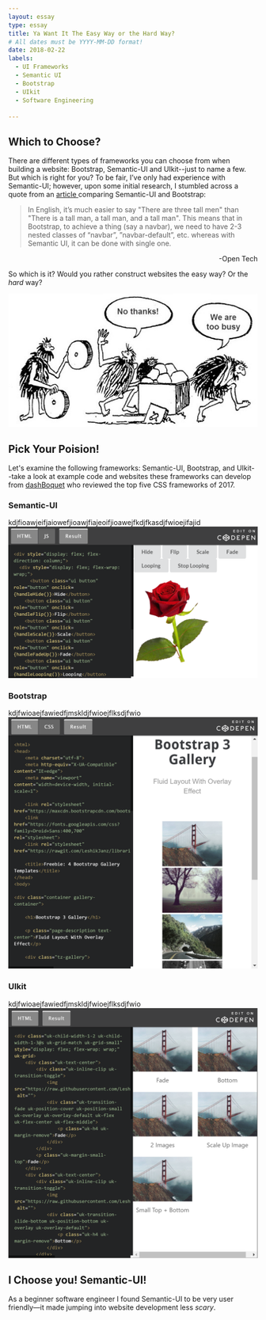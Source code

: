 ```yaml
---
layout: essay
type: essay
title: Ya Want It The Easy Way or the Hard Way?
# All dates must be YYYY-MM-DD format!
date: 2018-02-22
labels:
  - UI Frameworks
  - Semantic UI
  - Bootstrap
  - UIkit
  - Software Engineering

---
```

## Which to Choose?
There are different types of frameworks you can choose from when building a website: Bootstrap, Semantic-UI and UIkit--just to name a few. But which is right for you? To be fair, I’ve only had experience with Semantic-UI; however, upon some initial research, I stumbled across a quote from an <a href="http://opntec.org/choosing-semantic-ui-over-bootstrap-for-the-open-event-front-end/">article </a> comparing Semantic-UI and Bootstrap: 

>In English, it’s much easier to say "There are three tall men" than "There is a tall man, a tall man, and a tall man". This means that in Bootstrap, to achieve a thing (say a navbar), we need to have 2-3 nested classes of “navbar”, ”navbar-default”, etc. whereas with Semantic UI, it can be done with single one.  
<div style="text-align:right">-Open Tech</div>


So which is it? Would you rather construct websites the easy way? Or the *hard* way?  

<img class="ui centered image" max-height="300" max-width="350" src="../images/caveman-too-busy.jpg">

## Pick Your Poision!  
Let's examine the following frameworks: Semantic-UI, Bootstrap, and UIkit--take a look at example code and websites these frameworks can develop from <a href="https://dashbouquet.com/blog/web-development/top-5-most-popular-css-frameworks-that-you-should-pay-attention-to-in-2017#contacts">dashBoquet</a> who reviewed the top five CSS frameworks of 2017.


### Semantic-UI  
kdjfioawjeifjaiowefjioawjfiajeoifjioawejfkdjfkasdjfwioejifajid
<img class="ui large right floated rounded image" max-height="200" max-width="200" src="/images/SemanticUI.PNG">


### Bootstrap  
kdjfwioaejfawiedfjmskldjfwioejflksdjfwio
<img class="ui large left floated rounded image" max-height="100" max-width="100" src="/images/BootStrap.PNG">


### UIkit  
kdjfwioaejfawiedfjmskldjfwioejflksdjfwio
<img class="ui large right floated image" max-height="100" max-width="100" src="/images/UIkit.PNG">  


## I Choose you! Semantic-UI!  
As a beginner software engineer I found Semantic-UI to be very user friendly—it made jumping into website development less *scary*.




